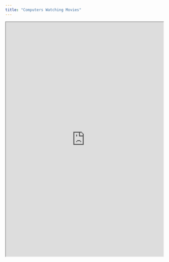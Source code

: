 ```yaml
---
title: "Computers Watching Movies"
---
```



<iframe height="750" width="100%" src="https://ewelton.github.io/ktest/wiki.html#Computers%20Watching%20Movies"></iframe>
